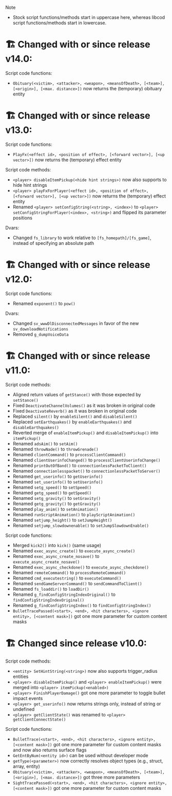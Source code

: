 > [!NOTE]
> * Stock script functions/methods start in uppercase here, whereas libcod script functions/methods start in lowercase.

# 🏗 Changed with or since release v14.0:

Script code functions:
  * `Obituary(<victim>, <attacker>, <weapon>, <meansOfDeath>, [<team>], [<origin>], [<max. distance>])` now returns the (temporary) obituary entity

# 🏗 Changed with or since release v13.0:

Script code functions:
  * `PlayFx(<effect id>, <position of effect>, [<forward vector>], [<up vector>])` now returns the (temporary) effect entity

Script code methods:
  * `<player> disableItemPickup(<hide hint strings>)` now also supports to hide hint strings
  * `<player> playFxForPlayer(<effect id>, <position of effect>, [<forward vector>], [<up vector>])` now returns the (temporary) effect entity
  * Renamed `<player> setConfigString(<string>, <index>)` to `<player> setConfigStringForPlayer(<index>, <string>)` and flipped its parameter positions

Dvars:
  * Changed `fs_library` to work relative to `[fs_homepath]/[fs_game]`, instead of specifying an absolute path

# 🏗 Changed with or since release v12.0:

Script code functions:
  * Renamed `exponent()` to `pow()`

Dvars:
  * Changed `sv_wwwDlDisconnectedMessages` in favor of the new `sv_downloadNotifications`
  * Removed `g_dumpVoiceData`

# 🏗 Changed with or since release v11.0:

Script code methods:
  * Aligned return values of `getStance()` with those expected by `setStance()`
  * Fixed `DeactivateChannelVolumes()` as it was broken in original code
  * Fixed `DeactivateReverb()` as it was broken in original code
  * Replaced `silent()` by `enableSilent()` and `disableSilent()`
  * Replaced `setEarthquakes()` by `enableEarthquakes()` and `disableEarthquakes()`
  * Reverted merge of `enableItemPickup()` and `disableItemPickup()` into `itemPickup()`
  * Renamed `adsAim()` to `setAim()`
  * Renamed `throwNade()` to `throwGrenade()`
  * Renamed `clientCommand()` to `processClientCommand()`
  * Renamed `clientUserinfoChanged()` to `processClientUserinfoChange()`
  * Renamed `printOutOfBand()` to `connectionlessPacketToClient()`
  * Renamed `connectionlesspacket()` to `connectionlessPacketToServer()`
  * Renamed `get_userinfo()` to `getUserinfo()`
  * Renamed `set_userinfo()` to `setUserinfo()`
  * Renamed `setg_speed()` to `setSpeed()`
  * Renamed `getg_speed()` to `getSpeed()`
  * Renamed `setg_gravity()` to `setGravity()`
  * Renamed `getg_gravity()` to `getGravity()`
  * Renamed `play_anim()` to `setAnimation()`
  * Renamed `runScriptAnimation()` to `playScriptAnimation()`
  * Renamed `setjump_height()` to `setJumpHeight()`
  * Renamed `setjump_slowdownenable()` to `setJumpSlowdownEnable()`

Script code functions:
  * Merged `kick2()` into `kick()` (same usage)
  * Renamed `exec_async_create()` to `execute_async_create()`
  * Renamed `exec_async_create_nosave()` to `execute_async_create_nosave()`
  * Renamed `exec_async_checkdone()` to `execute_async_checkdone()`
  * Renamed `remoteCommand()` to `processRemoteCommand()`
  * Renamed `cmd_executestring()` to `executeCommand()`
  * Renamed `sendGameServerCommand()` to `sendCommandToClient()`
  * Renamed `fs_loaddir()` to `loadDir()`
  * Renamed `g_findConfigStringIndexOriginal()` to `findConfigStringIndexOriginal()`
  * Renamed `g_findConfigStringIndex()` to `findConfigStringIndex()`
  * `BulletTracePassed(<start>, <end>, <hit characters>, <ignore entity>, [<content mask>])` got one more parameter for custom content masks

# 🏗 Changed since release v10.0:

Script code methods:
  * `<entity> SetHintString(<string>)` now also supports trigger_radius entities
  * `<player> disableItemPickup()` and `<player> enableItemPickup()` were merged into `<player> itemPickup(<enabled>)`
  * `<player> FinishPlayerDamage()` got one more parameter to toggle bullet impact events
  * `<player> get_userinfo()` now returns strings only, instead of string or undefined
  * `<player> getClientState()` was renamed to `<player> getClientConnectState()`

Script code functions:
  * `BulletTrace(<start>, <end>, <hit characters>, <ignore entity>, [<content mask>])` got one more parameter for custom content masks and now also returns surface flags
  * `GetEntByNum(<entity id>)` can be used without developer mode
  * `getType(<parameter>)` now correctly resolves object types (e.g., struct, array, entity)
  * `Obituary(<victim>, <attacker>, <weapon>, <meansOfDeath>, [<team>], [<origin>], [<max. distance>])` got three more parameters
  * `SightTracePassed(<start>, <end>, <hit characters>, <ignore entity>, [<content mask>])` got one more parameter for custom content masks